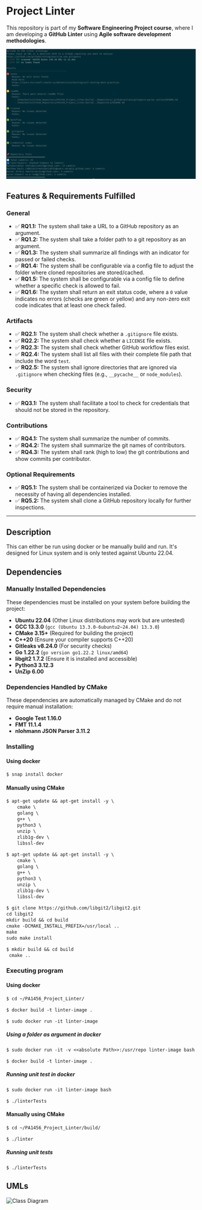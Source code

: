 # Project Linter

This repository is part of my **Software Engineering Project course**, where I am developing a **GitHub Linter** using **Agile software development methodologies**.

![Project Screenshot](docs/images/Prototype_III_output.png)


## Features & Requirements Fulfilled

### General
- ✅ **RQ1.1:** The system shall take a URL to a GitHub repository as an argument.
- ✅ **RQ1.2:** The system shall take a folder path to a git repository as an argument.
- ✅ **RQ1.3:** The system shall summarize all findings with an indicator for passed or failed checks.
- ✅ **RQ1.4:** The system shall be configurable via a config file to adjust the folder where cloned repositories are stored/cached.
- ✅ **RQ1.5:** The system shall be configurable via a config file to define whether a specific check is allowed to fail.
- ✅ **RQ1.6:** The system shall return an exit status code, where a `0` value indicates no errors (checks are green or yellow) and any non-zero exit code indicates that at least one check failed.

### Artifacts
- ✅ **RQ2.1:** The system shall check whether a `.gitignore` file exists.
- ✅ **RQ2.2:** The system shall check whether a `LICENSE` file exists.
- ✅ **RQ2.3:** The system shall check whether GitHub workflow files exist.
- ✅ **RQ2.4:** The system shall list all files with their complete file path that include the word `test`.
- ✅ **RQ2.5:** The system shall ignore directories that are ignored via `.gitignore` when checking files (e.g., `__pycache__` or `node_modules`).

### Security
- ✅ **RQ3.1:** The system shall facilitate a tool to check for credentials that should not be stored in the repository.

### Contributions
- ✅ **RQ4.1:** The system shall summarize the number of commits.
- ✅ **RQ4.2:** The system shall summarize the git names of contributors.
- ✅ **RQ4.3:** The system shall rank (high to low) the git contributions and show commits per contributor.

### Optional Requirements
- ✅ **RQ5.1:** The system shall be containerized via Docker to remove the necessity of having all dependencies installed.
- ✅ **RQ5.2:** The system shall clone a GitHub repository locally for further inspections.
---




## Description

This can either be run using docker or be manually build and run. It's designed for Linux system and is only tested against Ubuntu 22.04.

## Dependencies

### **Manually Installed Dependencies**
These dependencies must be installed on your system before building the project:

- **Ubuntu 22.04** (Other Linux distributions may work but are untested)
- **GCC 13.3.0** (`gcc (Ubuntu 13.3.0-6ubuntu2~24.04) 13.3.0`)
- **CMake 3.15+** (Required for building the project)
- **C++20** (Ensure your compiler supports C++20)
- **Gitleaks v8.24.0** (For security checks)
- **Go 1.22.2** (`go version go1.22.2 linux/amd64`)
- **libgit2 1.7.2** (Ensure it is installed and accessible)
- **Python3 3.12.3**
- **UnZip 6.00**

### **Dependencies Handled by CMake**
These dependencies are automatically managed by CMake and do not require manual installation:

- **Google Test 1.16.0**
- **FMT 11.1.4**
- **nlohmann JSON Parser 3.11.2**


### Installing

#### Using docker
```
$ snap install docker
```

#### Manually using CMake
```
$ apt-get update && apt-get install -y \
    cmake \
    golang \
    g++ \
    python3 \
    unzip \
    zlib1g-dev \
    libssl-dev  
```
```
$ apt-get update && apt-get install -y \
    cmake \
    golang \
    g++ \
    python3 \
    unzip \
    zlib1g-dev \
    libssl-dev  
```


```
$ git clone https://github.com/libgit2/libgit2.git
cd libgit2
mkdir build && cd build
cmake -DCMAKE_INSTALL_PREFIX=/usr/local ..
make 
sudo make install

```

```
$ mkdir build && cd build 
 cmake .. 
```

### Executing program

#### Using docker
```
$ cd ~/PA1456_Project_Linter/
```

```
$ docker build -t linter-image .
```

```
$ sudo docker run -it linter-image 
```
##### Using a folder as argument in docker
```
$ sudo docker run -it -v <<absolute Path>>:/usr/repo linter-image bash
```

```
$ docker build -t linter-image .
```


##### Running unit test in docker
```
$ sudo docker run -it linter-image bash
```

```
$ ./linterTests
```


#### Manually using CMake
```
$ cd ~/PA1456_Project_Linter/build/
```

```
$ ./linter
```
##### Running unit tests

```
$ ./linterTests
```

## UMLs

![Class Diagram](http://www.plantuml.com/plantuml/proxy?src=https://raw.githubusercontent.com/kevanoovitch/-PA1456-Project-Linter/refs/heads/main/UML_Diagrams/UML_ClassOverview.uml)

